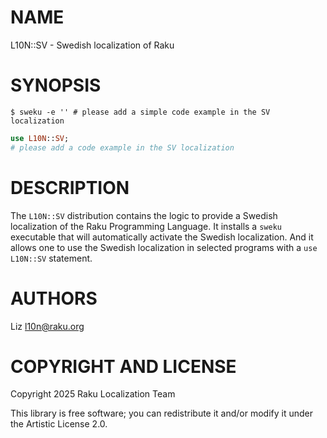 NAME
====

L10N::SV - Swedish localization of Raku

SYNOPSIS
========

    $ sweku -e '' # please add a simple code example in the SV localization

```raku
use L10N::SV;
# please add a code example in the SV localization
```

DESCRIPTION
===========

The `L10N::SV` distribution contains the logic to provide a Swedish localization of the Raku Programming Language. It installs a `sweku` executable that will automatically activate the Swedish localization. And it allows one to use the Swedish localization in selected programs with a `use L10N::SV` statement.

AUTHORS
=======

Liz <l10n@raku.org>

COPYRIGHT AND LICENSE
=====================

Copyright 2025 Raku Localization Team

This library is free software; you can redistribute it and/or modify it under the Artistic License 2.0.

